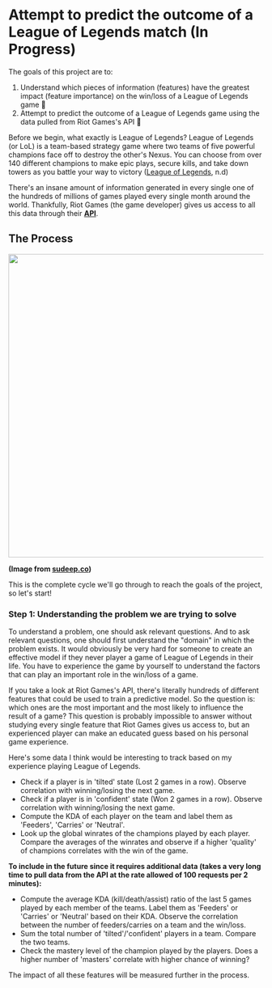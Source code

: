 # Attempt to predict the outcome of a League of Legends match (In Progress)
The goals of this project are to:
1. Understand which pieces of information (features) have the greatest impact (feature importance) on the win/loss of a League of Legends game :dart:
2. Attempt to predict the outcome of a League of Legends game using the data pulled from Riot Games's API :dart:

Before we begin, what exactly is League of Legends? League of Legends (or LoL) is a team-based strategy game where two teams of five powerful champions face off to destroy the other's Nexus. You can choose from over 140 different champions to make epic plays, secure kills, and take down towers as you battle your way to victory ([League of Legends](https://www.leagueoflegends.com/en-us/how-to-play/), n.d)

There's an insane amount of information generated in every single one of the hundreds of millions of games played every single month around the world. Thankfully, Riot Games (the game developer) gives us access to all this data through their **[API](https://developer.riotgames.com/)**.
## The Process
<p align="center">
  <img src="https://user-images.githubusercontent.com/56210553/197674782-91d23cc1-7432-42fe-9dc3-552891fce3ea.png" width="600"/>
</p>

**(Image from [sudeep.co](https://www.sudeep.co/data-science/2018/02/09/Understanding-the-Data-Science-Lifecycle.html))**

This is the complete cycle we'll go through to reach the goals of the project, so let's start!
### Step 1: Understanding the problem we are trying to solve
To understand a problem, one should ask relevant questions. And to ask relevant questions, one should first understand the "domain" in which the problem exists. It would obviously be very hard for someone to create an effective model if they never player a game of League of Legends in their life. You have to experience the game by yourself to understand the factors that can play an important role in the win/loss of a game.

If you take a look at Riot Games's API, there's literally hundreds of different features that could be used to train a predictive model. So the question is: which ones are the most important and the most likely to influence the result of a game? This question is probably impossible to answer without studying every single feature that Riot Games gives us access to, but an experienced player can make an educated guess based on his personal game experience.

Here's some data I think would be interesting to track based on my experience playing League of Legends.

* Check if a player is in 'tilted' state (Lost 2 games in a row). Observe correlation with winning/losing the next game.
* Check if a player is in 'confident' state (Won 2 games in a row). Observe correlation with winning/losing the next game.
* Compute the KDA of each player on the team and label them as 'Feeders', 'Carries' or 'Neutral'.
* Look up the global winrates of the champions played by each player. Compare the averages of the winrates and observe if a higher 'quality' of champions correlates with the win of the game.

**To include in the future since it requires additional data (takes a very long time to pull data from the API at the rate allowed of 100 requests per 2 minutes):**
* Compute the average KDA (kill/death/assist) ratio of the last 5 games played by each member of the teams. Label them as 'Feeders' or 'Carries' or 'Neutral' based on their KDA. Observe the correlation between the number of feeders/carries on a team and the win/loss.
* Sum the total number of 'tilted'/'confident' players in a team. Compare the two teams.
* Check the mastery level of the champion played by the players. Does a higher number of 'masters' correlate with higher chance of winning?


The impact of all these features will be measured further in the process.



